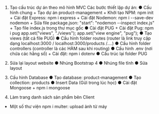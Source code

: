<!-- XÂY DỰNG TRANG QUẢN LÝ SẢN PHẨM -->

1. Tạo cấu trúc dự án theo mô hình MVC
Các bước thiết lập dự án:
    ● Cấu hình chung
        + Tạo dự án product-management
        + Khởi tạo NPM: npm init
        + Cài đặt Express: npm i express
        + Cài đặt Nodemon: npm i --save-dev nodemon
        + Sửa file package.json: "start": "nodemon --inspect index.js"
        + Tạo file index.js trong thư mục gốc
    ● Cài đặt PUG
        + Cài đặt Pug: npm i pug
            app.set("views", "./views");
            app.set("view engine", "pug");
    ● Tạo views (tất cả file PUG)
    ● Cấu hình folder routes (router là link truy cập dạng localhost:3000 / localhost:3000/products /....)
    ● Cấu hình folder controllers (controller là các HÀM sau khi routing)
    ● Cấu hình .env (nơi chứa các hằng số)
        + Cài đặt: npm i dotenv
    ● Cấu trúc lại folder PUG

2. Sửa lại layout website
    ● Nhúng Bootstrap 4
    ● Nhúng file tĩnh
    ● Sửa layout

3. Cấu hình Database
    ● Tạo database: product-management
    ● Tạo collection: products
    ● Insert Data (Gửi trong lúc học)
    ● Cài đặt Mongoose
        + npm i mongoose

4. Làm trang danh sách sản phẩm bên Client


* Một số thư viện
npm i multer: upload ảnh từ máy 
